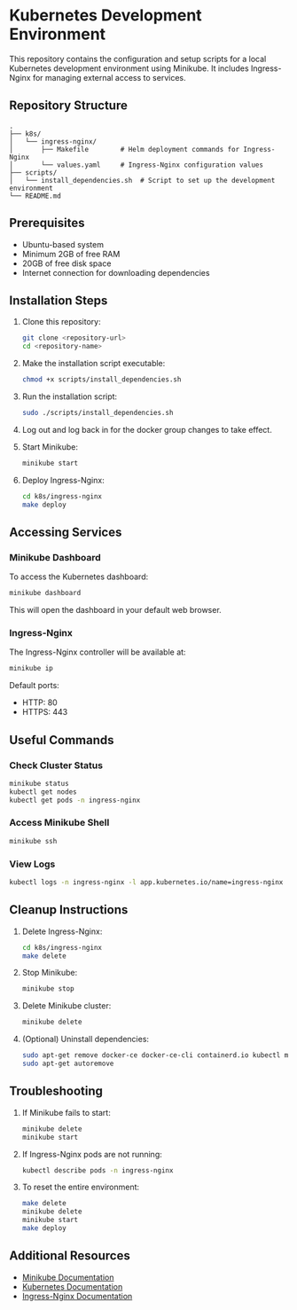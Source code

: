 # Kubernetes Development Environment

This repository contains the configuration and setup scripts for a local Kubernetes development environment using Minikube. It includes Ingress-Nginx for managing external access to services.

## Repository Structure

```
.
├── k8s/
│   └── ingress-nginx/
│       ├── Makefile        # Helm deployment commands for Ingress-Nginx
│       └── values.yaml     # Ingress-Nginx configuration values
├── scripts/
│   └── install_dependencies.sh  # Script to set up the development environment
└── README.md
```

## Prerequisites

- Ubuntu-based system
- Minimum 2GB of free RAM
- 20GB of free disk space
- Internet connection for downloading dependencies

## Installation Steps

1. Clone this repository:
   ```bash
   git clone <repository-url>
   cd <repository-name>
   ```

2. Make the installation script executable:
   ```bash
   chmod +x scripts/install_dependencies.sh
   ```

3. Run the installation script:
   ```bash
   sudo ./scripts/install_dependencies.sh
   ```

4. Log out and log back in for the docker group changes to take effect.

5. Start Minikube:
   ```bash
   minikube start
   ```

6. Deploy Ingress-Nginx:
   ```bash
   cd k8s/ingress-nginx
   make deploy
   ```

## Accessing Services

### Minikube Dashboard
To access the Kubernetes dashboard:
```bash
minikube dashboard
```
This will open the dashboard in your default web browser.

### Ingress-Nginx
The Ingress-Nginx controller will be available at:
```bash
minikube ip
```
Default ports:
- HTTP: 80
- HTTPS: 443

## Useful Commands

### Check Cluster Status
```bash
minikube status
kubectl get nodes
kubectl get pods -n ingress-nginx
```

### Access Minikube Shell
```bash
minikube ssh
```

### View Logs
```bash
kubectl logs -n ingress-nginx -l app.kubernetes.io/name=ingress-nginx
```

## Cleanup Instructions

1. Delete Ingress-Nginx:
   ```bash
   cd k8s/ingress-nginx
   make delete
   ```

2. Stop Minikube:
   ```bash
   minikube stop
   ```

3. Delete Minikube cluster:
   ```bash
   minikube delete
   ```

4. (Optional) Uninstall dependencies:
   ```bash
   sudo apt-get remove docker-ce docker-ce-cli containerd.io kubectl minikube helm
   sudo apt-get autoremove
   ```

## Troubleshooting

1. If Minikube fails to start:
   ```bash
   minikube delete
   minikube start
   ```

2. If Ingress-Nginx pods are not running:
   ```bash
   kubectl describe pods -n ingress-nginx
   ```

3. To reset the entire environment:
   ```bash
   make delete
   minikube delete
   minikube start
   make deploy
   ```

## Additional Resources

- [Minikube Documentation](https://minikube.sigs.k8s.io/docs/)
- [Kubernetes Documentation](https://kubernetes.io/docs/)
- [Ingress-Nginx Documentation](https://kubernetes.github.io/ingress-nginx/)

